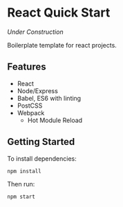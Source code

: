 # React Quick Start

_Under Construction_

Boilerplate template for react projects.

## Features

* React
* Node/Express
* Babel, ES6 with linting
* PostCSS
* Webpack
  * Hot Module Reload

## Getting Started

To install dependencies:

`npm install`

Then run:

`npm start`
